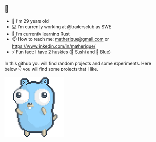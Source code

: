 ## 🖖

- 👴 I'm 29 years old
- 💻 I’m currently working at @tradersclub as SWE
- 📝 I’m currently learning Rust
- 📫 How to reach me: matherique@gmail.com or https://www.linkedin.com/in/matherique/
- ⚡ Fun fact: I have 2 huskies (🍣 Sushi and 💙 Blue)

In this github you will find random projects and some experiments. Here below 👇 you will find some projects that I like.

![gopher dancing](./dancing-gopher.gif)

